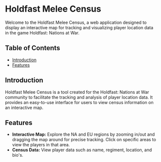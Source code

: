 # Holdfast Melee Census

Welcome to the Holdfast Melee Census, a web application designed to display an interactive map for tracking and visualizing player location data in the game Holdfast: Nations at War.

## Table of Contents
- [Introduction](#introduction)
- [Features](#features)

## Introduction

Holdfast Melee Census is a tool created for the Holdfast: Nations at War community to facilitate the tracking and analysis of player location data. It provides an easy-to-use interface for users to view census information on an interactive map.

## Features

- **Interactive Map:** Explore the NA and EU regions by zooming in/out and dragging the map around for precise tracking. Click on specific areas to view the players in that area.
- **Census Data:** View player data such as name, regiment, location, and bio's.
